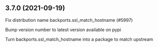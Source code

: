 ## 3.7.0 (2021-09-19)

Fix distribution name backports.ssl_match_hostname (#5997)

Bump version number to latest version available on pypi

Turn backports.ssl_match_hostname into a package to match upstream

